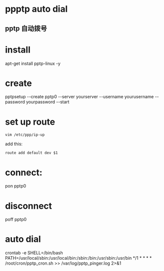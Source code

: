 # ppptp auto dial
## pptp 自动拨号

# install
apt-get install pptp-linux -y

# create 
pptpsetup --create pptp0 --server yourserver  --username yourusername --password yourpassword --start

# set up route
```shell
vim /etc/ppp/ip-up
```
add this:
```shell
route add default dev $1
```


# connect:
pon pptp0
# disconnect
poff pptp0

# auto dial
crontab -e
SHELL=/bin/bash
PATH=/usr/local/sbin:/usr/local/bin:/sbin:/bin:/usr/sbin:/usr/bin
*/1  * * * * /root/cron/pptp_cron.sh >> /var/log/pptp_pinger.log 2>&1
